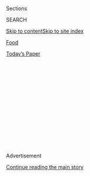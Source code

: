 <div id="app">

<div>

<div>

<div>

<div class="NYTAppHideMasthead css-1q2w90k e1suatyy0">

<div class="section css-ui9rw0 e1suatyy2">

<div class="css-eph4ug er09x8g0">

<div class="css-6n7j50">

</div>

<span class="css-1dv1kvn">Sections</span>

<div class="css-10488qs">

<span class="css-1dv1kvn">SEARCH</span>

</div>

[Skip to content](#site-content)[Skip to site
index](#site-index)

</div>

<div id="masthead-section-label" class="css-1wr3we4 eaxe0e00">

[Food](https://www.nytimes3xbfgragh.onion/section/food)

</div>

<div class="css-10698na e1huz5gh0">

</div>

</div>

<div id="masthead-bar-one" class="section hasLinks css-15hmgas e1csuq9d3">

<div class="css-uqyvli e1csuq9d0">

</div>

<div class="css-1uqjmks e1csuq9d1">

</div>

<div class="css-9e9ivx">

[](https://myaccount.nytimes3xbfgragh.onion/auth/login?response_type=cookie&client_id=vi)

</div>

<div class="css-1bvtpon e1csuq9d2">

[Today’s
Paper](https://www.nytimes3xbfgragh.onion/section/todayspaper)

</div>

</div>

</div>

</div>

<div data-aria-hidden="false">

<div id="site-content" data-role="main">

<div>

<div class="css-1aor85t" style="opacity:0.000000001;z-index:-1;visibility:hidden">

<div class="css-1hqnpie">

<div class="css-epjblv">

<span class="css-17xtcya">[Food](/section/food)</span><span class="css-x15j1o">|</span><span class="css-fwqvlz">Some
Food, a Plate, a Room. That’s Enough at King, in
SoHo.</span>

</div>

<div class="css-k008qs">

<div class="css-1iwv8en">

<span class="css-18z7m18"></span>

<div>

</div>

</div>

<span class="css-1n6z4y">https://nyti.ms/2sP1Mqs</span>

<div class="css-1705lsu">

<div class="css-4xjgmj">

<div class="css-4skfbu" data-role="toolbar" data-aria-label="Social Media Share buttons, Save button, and Comments Panel with current comment count" data-testid="share-tools">

  - 
  - 
  - 
  - 
    
    <div class="css-6n7j50">
    
    </div>

  - 
  - 

</div>

</div>

</div>

</div>

</div>

</div>

<div class="css-13pd83m">

</div>

<div id="top-wrapper" class="css-1sy8kpn">

<div id="top-slug" class="css-l9onyx">

Advertisement

</div>

[Continue reading the main
story](#after-top)

<div class="ad top-wrapper" style="text-align:center;height:100%;display:block;min-height:250px">

<div id="top" class="place-ad" data-position="top" data-size-key="top">

</div>

</div>

<div id="after-top">

</div>

</div>

<div id="sponsor-wrapper" class="css-1hyfx7x">

<div id="sponsor-slug" class="css-19vbshk">

Supported by

</div>

[Continue reading the main
story](#after-sponsor)

<div id="sponsor" class="ad sponsor-wrapper" style="text-align:center;height:100%;display:block">

</div>

<div id="after-sponsor">

</div>

</div>

[Restaurant
Review](/column/restaurant-review "Restaurant Review")

<div class="css-1vkm6nb ehdk2mb0">

# Some Food, a Plate, a Room. That’s Enough at King, in SoHo.

</div>

<div class="sizeLarge layoutHorizontal css-1ccaq62 ejvbdkh1">

[](https://www.nytimes3xbfgragh.onion/slideshow/2017/06/06/dining/king-restaurant-nyc-review.html)

<div class="css-5nx6oe">

## King

<div class="css-1xhl2m">

10 Photos

View Slide Show
<span class="css-t4350i">›</span>

</div>

</div>

<div class="css-79elbk">

<div class="css-hyytny">

</div>

![](https://static01.graylady3jvrrxbe.onion/images/2017/06/07/dining/07REST-KING-slide-EDRK/07REST-KING-slide-EDRK-articleLarge.jpg?quality=75&auto=webp&disable=upscale)

</div>

<div class="css-17ai7jg e15qwgfe0">

<span class="css-16f3y1r e13ogyst0">David Williams for The New York
Times</span>

</div>

</div>

<div class="css-170u9t6">

<div class="css-jh549l" data-testid="restaurant-review-header">

<div class="css-83hgbf">

  - King  
    <span class="css-z4hz5">★★</span>
    French;Italian
    $$$
    <span>18 King Street</span>
    917-825-1618

</div>

[Reserve a
Table](https://resy.com/cities/ny/the-king?utm_source=nyt&utm_medium=restoprofile&utm_campaign=affiliates&aff_id=c1fe784)

When you make a reservation at an independently reviewed restaurant
through our site, we earn an affiliate commission.

</div>

</div>

<div class="css-xt80pu e12qa4dv0">

<div class="css-18e8msd">

<div class="css-vp77d3 epjyd6m0">

<div class="css-1baulvz">

By [<span class="css-1baulvz last-byline" itemprop="name">Pete
Wells</span>](http://www.nytimes3xbfgragh.onion/by/pete-wells)

</div>

</div>

  - June 6,
    2017

  - 
    
    <div class="css-4xjgmj">
    
    <div class="css-d8bdto" data-role="toolbar" data-aria-label="Social Media Share buttons, Save button, and Comments Panel with current comment count" data-testid="share-tools">
    
      - 
      - 
      - 
      - 
        
        <div class="css-6n7j50">
        
        </div>
    
      - 
      - 
    
    </div>
    
    </div>

</div>

</div>

<div class="section meteredContent css-1r7ky0e" name="articleBody" itemprop="articleBody">

<div class="css-1fanzo5 StoryBodyCompanionColumn">

<div class="css-53u6y8">

A friend who has made herself a regular at the SoHo restaurant
[King](http://kingrestaurant.nyc/) sums up its appeal, with deep
approval, as “food on a plate in a room.” This undersells the place —
King offers much more than that — but she has a point.

The restaurant, which opened in September, is not a show-off. The dining
room is small, tidy and nearly square, painted the pale color of butter
in the winter. Windows stretching to the ceiling along the north wall
look out on the dormered Federal townhouses of King Street. The facing
wall is broken up with a single abstract painting, a doorway to the
kitchen and a long opening behind which the four people who make up the
entire kitchen staff can be seen at work. It is a room content with
being just a room, and letting you focus on the people you’re with and
the food that’s on the plate.

There will be papery curls of [carta di
musica](http://www.nytimes3xbfgragh.onion/2010/03/24/dining/24mini.html)
before anything else arrives. Brushed with rosemary, this Sardinian
flatbread shatters when you tap it. It will be gone in a minute, but it
serves as a brief introduction to King’s culinary realm.

</div>

</div>

<div class="css-1fanzo5 StoryBodyCompanionColumn">

<div class="css-53u6y8">

After this gift from the kitchen, an order of panisse may seem
redundant. It isn’t. At King, these chickpea fritters are long, thin
tongues that puff up like pommes soufflés and are scented all over by
fried sage. They’re beautiful. They were on the menu last month, but
they may not stay long.

</div>

</div>

<div class="css-79elbk" data-testid="photoviewer-wrapper">

<div class="css-z3e15g" data-testid="photoviewer-wrapper-hidden">

</div>

<div class="css-1a48zt4 ehw59r15" data-testid="photoviewer-children">

![<span class="css-16f3y1r e13ogyst0" data-aria-hidden="true">King
opened in September. Its two chefs are alumnae of the River Cafe in
London.</span><span class="css-cnj6d5 e1z0qqy90" itemprop="copyrightHolder"><span class="css-1ly73wi e1tej78p0">Credit...</span><span>David
Williams for The New York
Times</span></span>](https://static01.graylady3jvrrxbe.onion/images/2017/06/07/dining/07REST1/07REST1-articleLarge.jpg?quality=75&auto=webp&disable=upscale)

</div>

</div>

<div class="css-1fanzo5 StoryBodyCompanionColumn">

<div class="css-53u6y8">

Nothing does. King’s two chefs, Jess Shadbolt and Clare de Boer, cook a
different slate of dishes each night. The changes tend to be
evolutionary, drawing from a fixed repertoire of ideas. The first time I
had halibut there, it was grilled, and its skin had been deeply charred
without drying out the rich white meat right under it. The plate was
filled out with spinach and white coco beans soft enough to mash with a
spoon.

The next time I ate halibut at King, it was poached, the beans were back
and the greens had been replaced with small artichoke hearts simmered in
white wine and amaranth. I’ll eat either dish again in a minute if the
chefs give me a chance.

Their food borrows liberally from the home cooking of those parts of
Italy and France where New Yorkers of a certain generation dreamed of
buying a summer house. This style has gone out lately, but a few years
ago it was the default for the breed of American chefs who led their
staff in fava-shucking parties each spring. Ms. Shadbolt and Ms. de Boer
practice an English variant of the style they learned in the kitchen of
[the River Cafe](http://www.rivercafe.co.uk/) in London.

Anybody who’s eaten at that restaurant or has gone to bed with one of
its cookbooks will experience occasional flashbacks at King. Polenta and
almond flour go into a classic River Cafe dessert and into a different
one that recurs at King. If you see it on the menu, especially if it is
weighted with nectarines,
pounce.

</div>

</div>

<div class="css-79elbk" data-testid="photoviewer-wrapper">

<div class="css-z3e15g" data-testid="photoviewer-wrapper-hidden">

</div>

<div class="css-1a48zt4 ehw59r15" data-testid="photoviewer-children">

<div class="css-1xdhyk6 erfvjey0">

<span class="css-1ly73wi e1tej78p0">Image</span>

<div class="css-zjzyr8">

<div data-testid="lazyimage-container" style="height:257.77777777777777px">

</div>

</div>

</div>

<span class="css-16f3y1r e13ogyst0" data-aria-hidden="true">Halibut with
small artichoke hearts and white coco
beans.</span><span class="css-cnj6d5 e1z0qqy90" itemprop="copyrightHolder"><span class="css-1ly73wi e1tej78p0">Credit...</span><span>David
Williams for The New York Times</span></span>

</div>

</div>

<div class="css-1fanzo5 StoryBodyCompanionColumn">

<div class="css-53u6y8">

Chefs can’t get far on imitation. They need to understand the how and
why of things, and Ms. Shadbolt and Ms. de Boer do. Once you get past
King’s debt to River Cafe, what you really notice is how many little
moves they know that can raise a recipe from good to exceptional.

Olive oil blended with nettles is an excellent sauce for boiled
fingerling potatoes. What makes King’s even better is that a few
fingerlings have been crushed into the purée, so from time to time you
bite into a chunk of potato hiding inside the sauce. This was a side
dish that traveled alongside a guinea hen, roasted whole with a bath of
verdicchio in the bottom of the pan. Wilted nettles sprawled over its
crisp skin. With a squeeze of lemon, it was one of the most appealing
guinea hens I had ever come across.

If you eat at King often, you can see the chefs making subtle
adjustments to keep flavors in balance. Ravioli under spring peas and
raw pea shoots were filled with minimally seasoned ricotta one week. The
next, the ricotta inside floppy tortellini got an extra spur from lemon
zest. The citrus might have stepped on the sweetness of the peas, but it
helped the tortellini, because the only competition on the plate was
fresh marjoram.

And when some new seasonal ingredient appears on the scene, you can see
the chefs strike like cobras. Saltwort, the salt-marsh-loving succulent
that Italians call agretti, was the exciting foundation for a May salad
built with wild arugula and raw ovals of asparagus stalks, making one of
their first appearances of the year. Salty goldenrod bottarga was shaved
over everything, even the white rim of the
plate.

</div>

</div>

<div class="css-79elbk" data-testid="photoviewer-wrapper">

<div class="css-z3e15g" data-testid="photoviewer-wrapper-hidden">

</div>

<div class="css-1a48zt4 ehw59r15" data-testid="photoviewer-children">

<div class="css-1xdhyk6 erfvjey0">

<span class="css-1ly73wi e1tej78p0">Image</span>

<div class="css-zjzyr8">

<div data-testid="lazyimage-container" style="height:262.2888888888889px">

</div>

</div>

</div>

<span class="css-16f3y1r e13ogyst0" data-aria-hidden="true">King’s two
chefs, Jess Shadbolt, left, and Clare de Boer cook different dishes each
night. The changes tend to be evolutionary, drawing from a fixed
repertoire.</span><span class="css-cnj6d5 e1z0qqy90" itemprop="copyrightHolder"><span class="css-1ly73wi e1tej78p0">Credit...</span><span>David
Williams for The New York Times</span></span>

</div>

</div>

<div class="css-1fanzo5 StoryBodyCompanionColumn">

<div class="css-53u6y8">

To be won over by King, it helps not to expect things you’ve never seen
before. Even those meeting saltwort for the first time will find that
the rest of the meal looks familiar. What Ms. de Boer and Ms. Shadbolt
offer is not a wild vision of new ways to cook but a solid vision of how
to eat. They put pleasure at the table above gymnastics on the plate.
For reasons I don’t want to understand, I associate this trait with
other female chefs around town, including [Rita
Sodi](https://www.nytimes3xbfgragh.onion/2016/04/13/dining/i-sodi-restaurant-review.html),
[Missy
Robbins](https://www.nytimes3xbfgragh.onion/2016/03/30/dining/lilia-restaurant-review.html),
[Gabrielle
Hamilton](https://www.nytimes3xbfgragh.onion/2017/05/18/magazine/chowder-soaked-toast-any-chef-would-want-to-claim.html),
[Sara
Jenkins](https://cityroom.blogs.nytimes3xbfgragh.onion/2012/07/03/chefs-picnic-sara-jenkins/),
[Angie
Mar](https://www.nytimes3xbfgragh.onion/2016/10/26/dining/beatrice-inn-review.html)
and [April
Bloomfield](https://www.nytimes3xbfgragh.onion/2017/02/07/dining/white-gold-butchers-review-april-bloomfield-restaurant.html),
another River Cafe alumna.

</div>

</div>

<div class="css-1fanzo5 StoryBodyCompanionColumn">

<div class="css-53u6y8">

At King, the vision extends to how to drink. Annie Shi, who superintends
the dining room and is a third business partner with the chefs, can
offer guidance with the wine list. She favors French and Italian
producers, many of them not quite famous, whose wines gracefully weave
in and around the cooking.

At the compact bar by the front door, cocktails are put together with
the simplicity and respect for aperitif wines that you find in Italy.
There is a kir and a sbagliato, which is nothing more than Campari and
red vermouth on the rocks topped up with prosecco. These and other
drinks slip into the bloodstream without knocking the palate out of
alignment.

The desserts are cafe style. They don’t look like extraterrestrial
landscapes but rather recognizable slices and scoops.

One of the few things at King that didn’t make perfect sense was a
tiramisù; it went too heavy on the espresso and too light on the
mascarpone. Every other dessert was just what I wanted, even when I
didn’t know I wanted it. Chilled, thickened cream flavored with
Pernod? I’m a fan now. I’m also a new convert to something called the
Colonel. It’s a cup of lemon granita served with a tiny pitcher of cold
vodka. You pour one over the other.

I have no idea why the vodka makes the granita taste better, but it
does.

[*Follow NYT Food on
Facebook*](https://www.facebookcorewwwi.onion/nytfood/)*,*
[*Instagram*](https://instagram.com/nytfood)*,*
[*Twitter*](https://twitter.com/nytfood) *and*
[*Pinterest*](https://www.pinterest.com/nytfood/)*.* [*Get regular
updates from NYT Cooking, with recipe suggestions, cooking tips and
shopping
advice*](https://www.nytimes3xbfgragh.onion/newsletters/cooking)*.*

</div>

</div>

</div>

<div>

</div>

<div>

</div>

<div>

</div>

<div>

<div id="bottom-wrapper" class="css-1ede5it">

<div id="bottom-slug" class="css-l9onyx">

Advertisement

</div>

[Continue reading the main
story](#after-bottom)

<div id="bottom" class="ad bottom-wrapper" style="text-align:center;height:100%;display:block;min-height:90px">

</div>

<div id="after-bottom">

</div>

</div>

</div>

</div>

</div>

## Site Index

<div>

</div>

## Site Information Navigation

  - [© <span>2020</span> <span>The New York Times
    Company</span>](https://help.nytimes3xbfgragh.onion/hc/en-us/articles/115014792127-Copyright-notice)

<!-- end list -->

  - [NYTCo](https://www.nytco.com/)
  - [Contact
    Us](https://help.nytimes3xbfgragh.onion/hc/en-us/articles/115015385887-Contact-Us)
  - [Work with us](https://www.nytco.com/careers/)
  - [Advertise](https://nytmediakit.com/)
  - [T Brand Studio](http://www.tbrandstudio.com/)
  - [Your Ad
    Choices](https://www.nytimes3xbfgragh.onion/privacy/cookie-policy#how-do-i-manage-trackers)
  - [Privacy](https://www.nytimes3xbfgragh.onion/privacy)
  - [Terms of
    Service](https://help.nytimes3xbfgragh.onion/hc/en-us/articles/115014893428-Terms-of-service)
  - [Terms of
    Sale](https://help.nytimes3xbfgragh.onion/hc/en-us/articles/115014893968-Terms-of-sale)
  - [Site
    Map](https://spiderbites.nytimes3xbfgragh.onion)
  - [Help](https://help.nytimes3xbfgragh.onion/hc/en-us)
  - [Subscriptions](https://www.nytimes3xbfgragh.onion/subscription?campaignId=37WXW)

</div>

</div>

</div>

</div>
